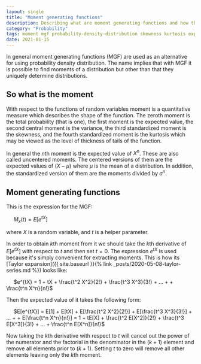 ```yaml
---
layout: single
title: "Moment generating functions"
description: Describing what are moment generating functions and how they might be useful
category: "Probability"
tags: moment mgf probability-density-distribution skewness kurtosis expected-value Taylor-series
date: 2021-01-15
---
```


In general moment generating functions (MGF) are used as an alternative for using probability density distribution. The name implies that with MGF it is possible to find moments of a distribution but other than that they uniquely determine distributions.

## So what is the moment

With respect to the functions of random variables moment is a quantitative measure which describes the shape of the function. The zeroth moment is the total probability (that is one), the first moment is the expected value, the second central moment is the variance, the third standardized moment is the skewness, and the fourth standardized moment is the kurtosis which may be viewed as the level of thickness of tails of the function.

In general the $n$th moment is the expected value of $X^n$. These are also called uncentered moments. The centered versions of them are the expected values of $(X-\mu)$ where $\mu$ is the mean of a distribution. In addition, the standardized version of them are the moments divided by $\sigma^n$.

## Moment generating functions

This is the expression for the MGF:

&nbsp;&nbsp;&nbsp;&nbsp;
$M_x(t) = E[e^{tX}]$

where $X$ is a random variable, and $t$ is a helper parameter.

In order to obtain $k$th moment from it we should take the $k$th derivative of $E[e^{tX}]$ with respect to $t$ and then set $t = 0$. The expression $e^{tX}$ is used because it's simply convenient for extracting moments. This is how its [Taylor expansion]({{ site.baseurl }}{% link _posts/2020-05-08-taylor-series.md %}) looks like:

&nbsp;&nbsp;&nbsp;&nbsp;
$e^{tX} = 1 + tX + \frac{t^2 X^2}{2!} + \frac{t^3 X^3}{3!} + ... + + \frac{t^n X^n}{n!}$

Then the expected value of it takes the following form:

&nbsp;&nbsp;&nbsp;&nbsp;
$E[e^{tX}] = E[1] + E[tX] + E[\frac{t^2 X^2}{2!}] + E[\frac{t^3 X^3}{3!}] + ... + + E[\frac{t^n X^n}{n!}] = 1 + tE[X] + \frac{t^2 E[X^2]}{2!} + \frac{t^3 E[X^3]}{3!} + ... + \frac{t^n E[X^n]}{n!}$

Now taking the $k$th derivative with respect to $t$ will cancel out the power of the numerator and the factorial in the denominator in the $(k+1)$ element and remove all elements prior to $(k+1)$. Setting $t$ to zero will remove all other elements leaving only the $k$th moment.